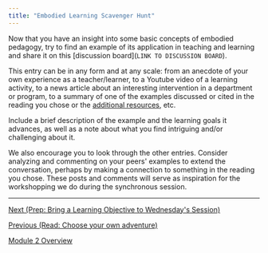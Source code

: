 ```yaml
---
title: "Embodied Learning Scavenger Hunt"
---
```


Now that you have an insight into some basic concepts of embodied
pedagogy, try to find an example of its application in teaching and
learning and share it on this [discussion board](`LINK TO DISCUSSION
BOARD`).

This entry can be in any form and at any scale: from an anecdote of
your own experience as a teacher/learner, to a Youtube video of a
learning activity, to a news article about an interesting intervention
in a department or program, to a summary of one of the examples
discussed or cited in the reading you chose or the [additional
resources](additional-resources-2.md), etc.

Include a brief description of the example and the learning goals it
advances, as well as a note about what you find intriguing and/or
challenging about it.

We also encourage you to look through the other entries. Consider
analyzing and commenting on your peers' examples to extend the
conversation, perhaps by making a connection to something in the
reading you chose. These posts and comments will serve as inspiration
for the workshopping we do during the synchronous session.

--------

[Next (Prep: Bring a Learning Objective to Wednesday's Session)](./learning-objective.md)

[Previous (Read: Choose your own adventure)](./choose-adventure.md)

[Module 2 Overview](./module2.md)
